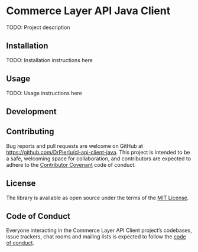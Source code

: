 # Commerce Layer API Java Client

TODO: Project description

## Installation

TODO: Installation instructions here

## Usage

TODO: Usage instructions here

## Development


## Contributing

Bug reports and pull requests are welcome on GitHub at https://github.com/DrPierlu/cl-api-client-java. This project is intended to be a safe, welcoming space for collaboration, and contributors are expected to adhere to the [Contributor Covenant](http://contributor-covenant.org) code of conduct.

## License

The library is available as open source under the terms of the [MIT License](https://opensource.org/licenses/MIT).

## Code of Conduct

Everyone interacting in the Commerce Layer API Client project’s codebases, issue trackers, chat rooms and mailing lists is expected to follow the [code of conduct](https://github.com/DrPierlu/cl-api-client-java/blob/master/CODE_OF_CONDUCT.md).
